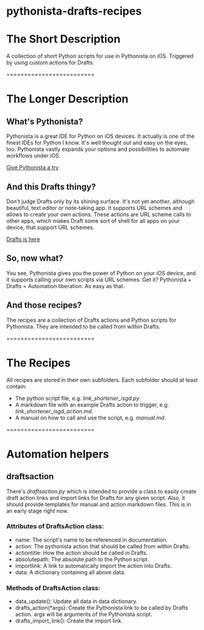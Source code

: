 pythonista-drafts-recipes
=========================

# The Short Description

A collection of short Python scripts for use in Pythonista on iOS. Triggered by using custom actions for Drafts.

=========================

# The Longer Description

## What's Pythonista?

Pythonista is a great IDE for Python on iOS devices. It actually is one of the finest IDEs for Python I know. It's well thought out and easy on the eyes, too. Pythonista vastly expands your options and possibilities to automate workflows under iOS.

[Give Pythonista a try](http://omz-software.com/pythonista/)

## And this Drafts thingy?

Don't judge Drafts only by its shining surface. It's not yet another, although beautiful, text editor or note-taking app. It supports URL schemes and allows to create your own actions. These actions are URL scheme calls to other apps, which makes Draft some sort of shell for all apps on your device, that support URL schemes.

[Drafts is here](http://agiletortoise.com/drafts/)

## So, now what?

You see, Pythonista gives you the power of Python on your iOS device, and it supports calling your own scripts via URL schemes. Get it? Pythonista + Drafts = Automation liberation. As easy as that.

## And those recipes?

The recipes are a collection of Drafts actions and Python scripts for Pythonista. They are intended to be called from within Drafts.

=========================

# The Recipes

All recipes are stored in their own subfolders. Each subfolder should at least contain:

- The python script file, e.g. *link_shortener_isgd.py*.
- A markdown file with an example Drafts action to trigger, e.g. *link_shortener_isgd_action.md*.
- A manual on how to call and use the script, e.g. *manual.md*.

=========================

# Automation helpers

## draftsaction

There's *draftsaction.py* which is intended to provide a class to easily create draft action links and import links for Drafts for any given script. Also, it should provide templates for manual and action markdown files. This is in an early stage right now.

### Attributes of DraftsAction class:

- name: The script's name to be referenced in documentation.
- action: The pythonista action that should be called from within Drafts.
- actiontitle: How the action should be called in Drafts.
- absolutepath: The absolute path to the Python script.
- importlink: A link to automatically import the action into Drafts.
- data: A dictionary containing all above data.

### Methods of DraftsAction class:

- data_update(): Update all data in data dictionary.
- drafts_action(*args): Create the Pythonista link to be called by Drafts action. args will be arguments of the Pythonista script.
- drafts\_import\_link(): Create the import link.
